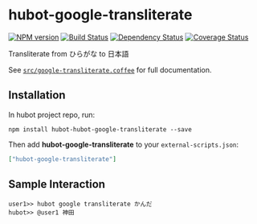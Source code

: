 # hubot-google-transliterate
[![NPM version][npm-image]][npm-url] [![Build Status][travis-image]][travis-url] [![Dependency Status][daviddm-url]][daviddm-image] [![Coverage Status][coveralls-image]][coveralls-url]

Transliterate from ひらがな to 日本語

See [`src/google-transliterate.coffee`](src/google-transliterate.coffee) for full documentation.

## Installation

In hubot project repo, run:

`npm install hubot-hubot-google-transliterate --save`

Then add **hubot-google-transliterate** to your `external-scripts.json`:

```json
["hubot-google-transliterate"]
```

## Sample Interaction

```
user1>> hubot google transliterate かんだ
hubot>> @user1 神田
```

[npm-url]: https://npmjs.org/package/hubot-google-transliterate
[npm-image]: https://badge.fury.io/js/hubot-google-transliterate.svg
[travis-url]: https://travis-ci.org/sanemat/hubot-google-transliterate
[travis-image]: https://travis-ci.org/sanemat/hubot-google-transliterate.svg?branch=master
[daviddm-url]: https://david-dm.org/sanemat/hubot-google-transliterate.svg?theme=shields.io
[daviddm-image]: https://david-dm.org/sanemat/hubot-google-transliterate
[coveralls-url]: https://coveralls.io/r/sanemat/hubot-google-transliterate
[coveralls-image]: https://coveralls.io/repos/sanemat/hubot-google-transliterate/badge.png

